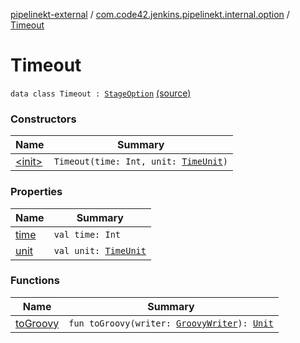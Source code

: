 [pipelinekt-external](../../index.md) / [com.code42.jenkins.pipelinekt.internal.option](../index.md) / [Timeout](./index.md)

# Timeout

`data class Timeout : `[`StageOption`](../../com.code42.jenkins.pipelinekt.core/-stage-option.md) [(source)](https://github.com/code42/pipelinekt/tree/master/internal/src/main/kotlin/com/code42/jenkins/pipelinekt/internal/option/Timeout.kt#L8)

### Constructors

| Name | Summary |
|---|---|
| [&lt;init&gt;](-init-.md) | `Timeout(time: Int, unit: `[`TimeUnit`](https://docs.oracle.com/javase/6/docs/api/java/util/concurrent/TimeUnit.html)`)` |

### Properties

| Name | Summary |
|---|---|
| [time](time.md) | `val time: Int` |
| [unit](unit.md) | `val unit: `[`TimeUnit`](https://docs.oracle.com/javase/6/docs/api/java/util/concurrent/TimeUnit.html) |

### Functions

| Name | Summary |
|---|---|
| [toGroovy](to-groovy.md) | `fun toGroovy(writer: `[`GroovyWriter`](../../com.code42.jenkins.pipelinekt.core.writer/-groovy-writer/index.md)`): `[`Unit`](https://kotlinlang.org/api/latest/jvm/stdlib/kotlin/-unit/index.html) |
